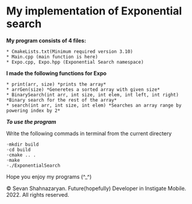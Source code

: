 # My implementation of Exponential search

**My program consists of 4 files:**

	* CmakeLists.txt(Minimum required version 3.10)
	* Main.cpp (main function is here)
	* Expo.cpp, Expo.hpp (Exponential Search namespace)

**I made the following functions for Expo**

	* print(arr, size) *prints the array*
	* arrGen(size) *Generetes a sorted array with given size*
	* BinarySearch(int arr, int size, int elem, int left, int right) *Binary search for the rest of the array*
	* search(int arr, int size, int elem) *Searches an array range by powering index by 2*

***To use the program***

Write the following commads in terminal from the current directery

	◦mkdir build
	◦cd build
	◦cmake .. .
	◦make
	◦./ExponentialSearch

Hope you enjoy my programs (^_^)

© Sevan Shahnazaryan. Future(hopefully) Developer in Instigate Mobile.
2022. All rights reserved.

